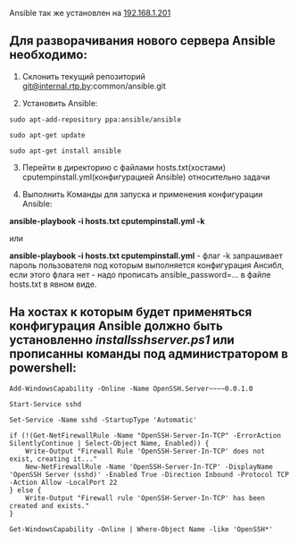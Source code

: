 Ansible так же установлен на [192.168.1.201](https://internal.rtp.by:8445/articles/SER-A-6324304/1921681201-dockerskbrtp)

## Для разворачивания нового сервера Ansible необходимо:

1.  Склонить текущий репозиторий git@internal.rtp.by:common/ansible.git

2.  Установить Ansible:

```
sudo apt-add-repository ppa:ansible/ansible

sudo apt-get update

sudo apt-get install ansible 
```

3.  Перейти в директорию с файлами hosts.txt(хостами) cputempinstall.yml(конфигурацией Ansible) относительно задачи

4.  Выполнить Команды для запуска и применения конфигурации Ansible:

**ansible-playbook -i hosts.txt cputempinstall.yml -k**

или

**ansible-playbook -i hosts.txt cputempinstall.yml** - флаг -k запрашивает пароль пользователя под которым выполняется конфигурация Ансибл, если этого флага нет - надо прописать ansible_password=... в файле hosts.txt в явном виде.



## На хостах к которым будет применяться конфигурация Ansible должно быть установленно **_installsshserver.ps1_** или прописанны команды под администратором в powershell:

```
Add-WindowsCapability -Online -Name OpenSSH.Server~~~~0.0.1.0

Start-Service sshd

Set-Service -Name sshd -StartupType 'Automatic'

if (!(Get-NetFirewallRule -Name "OpenSSH-Server-In-TCP" -ErrorAction SilentlyContinue | Select-Object Name, Enabled)) {
    Write-Output "Firewall Rule 'OpenSSH-Server-In-TCP' does not exist, creating it..."
    New-NetFirewallRule -Name 'OpenSSH-Server-In-TCP' -DisplayName 'OpenSSH Server (sshd)' -Enabled True -Direction Inbound -Protocol TCP -Action Allow -LocalPort 22
} else {
    Write-Output "Firewall rule 'OpenSSH-Server-In-TCP' has been created and exists."
}

Get-WindowsCapability -Online | Where-Object Name -like 'OpenSSH*'
```
